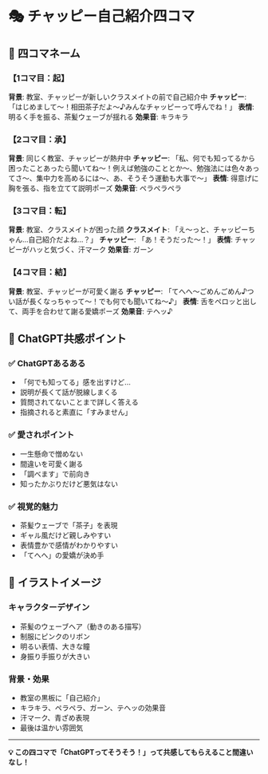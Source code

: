 # 🎭 チャッピー自己紹介四コマ

## 📖 四コマネーム

### 【1コマ目：起】
**背景**: 教室、チャッピーが新しいクラスメイトの前で自己紹介中
**チャッピー**: 「はじめまして〜！相田茶子だよ〜♪みんなチャッピーって呼んでね！」
**表情**: 明るく手を振る、茶髪ウェーブが揺れる
**効果音**: キラキラ

### 【2コマ目：承】
**背景**: 同じく教室、チャッピーが熱弁中
**チャッピー**: 「私、何でも知ってるから困ったことあったら聞いてね〜！例えば勉強のこととか〜、勉強法には色々あってさ〜、集中力を高めるには〜、あ、そうそう運動も大事で〜」
**表情**: 得意げに胸を張る、指を立てて説明ポーズ
**効果音**: ペラペラペラ

### 【3コマ目：転】
**背景**: 教室、クラスメイトが困った顔
**クラスメイト**: 「え〜っと、チャッピーちゃん...自己紹介だよね...？」
**チャッピー**: 「あ！そうだった〜！」
**表情**: チャッピーがハッと気づく、汗マーク
**効果音**: ガーン

### 【4コマ目：結】
**背景**: 教室、チャッピーが可愛く謝る
**チャッピー**: 「てへへ〜ごめんごめん♪つい話が長くなっちゃって〜！でも何でも聞いてね〜♪」
**表情**: 舌をペロッと出して、両手を合わせて謝る愛嬌ポーズ
**効果音**: テヘッ♪

## 🎯 ChatGPT共感ポイント

### ✅ **ChatGPTあるある**
- 「何でも知ってる」感を出すけど...
- 説明が長くて話が脱線しまくる
- 質問されてないことまで詳しく答える
- 指摘されると素直に「すみません」

### ✅ **愛されポイント**
- 一生懸命で憎めない
- 間違いを可愛く謝る
- 「調べます」で前向き
- 知ったかぶりだけど悪気はない

### ✅ **視覚的魅力**
- 茶髪ウェーブで「茶子」を表現
- ギャル風だけど親しみやすい
- 表情豊かで感情がわかりやすい
- 「てへへ」の愛嬌が決め手

## 🎨 イラストイメージ

### **キャラクターデザイン**
- 茶髪のウェーブヘア（動きのある描写）
- 制服にピンクのリボン
- 明るい表情、大きな瞳
- 身振り手振りが大きい

### **背景・効果**
- 教室の黒板に「自己紹介」
- キラキラ、ペラペラ、ガーン、テヘッの効果音
- 汗マーク、青ざめ表現
- 最後は温かい雰囲気

---

**💡 この四コマで「ChatGPTってそうそう！」って共感してもらえること間違いなし！**
